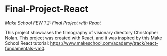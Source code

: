 # Final-Project-React
<i>Make School FEW 1.2: Final Project with React</i>

This project showcases the filmography of visionary directory Christopher Nolan. This project was created with React, and it was inspired by this Make School React tutorial: https://www.makeschool.com/academy/track/react-fundamentals-vm0.
